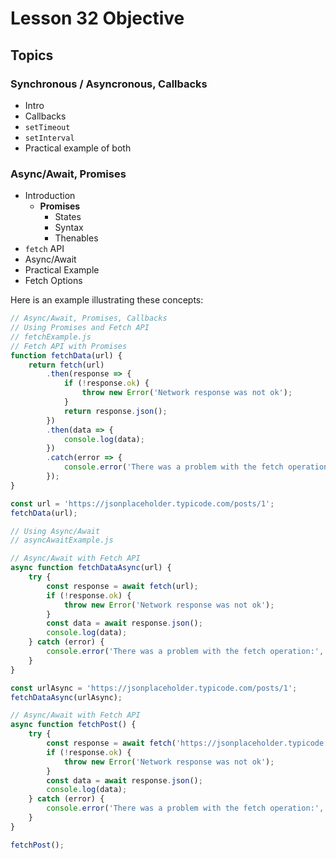 # Lesson 32 Objective

## Topics

### Synchronous / Asyncronous, Callbacks
- Intro
- Callbacks
- `setTimeout`
- `setInterval`
- Practical example of both


### Async/Await, Promises
- Introduction
    - **Promises**
        - States
        - Syntax
        - Thenables
- `fetch` API
- Async/Await
- Practical Example
- Fetch Options

Here is an example illustrating these concepts:

```javascript
// Async/Await, Promises, Callbacks
// Using Promises and Fetch API
// fetchExample.js
// Fetch API with Promises
function fetchData(url) {
    return fetch(url)
        .then(response => {
            if (!response.ok) {
                throw new Error('Network response was not ok');
            }
            return response.json();
        })
        .then(data => {
            console.log(data);
        })
        .catch(error => {
            console.error('There was a problem with the fetch operation:', error);
        });
}

const url = 'https://jsonplaceholder.typicode.com/posts/1';
fetchData(url);

// Using Async/Await
// asyncAwaitExample.js

// Async/Await with Fetch API
async function fetchDataAsync(url) {
    try {
        const response = await fetch(url);
        if (!response.ok) {
            throw new Error('Network response was not ok');
        }
        const data = await response.json();
        console.log(data);
    } catch (error) {
        console.error('There was a problem with the fetch operation:', error);
    }
}

const urlAsync = 'https://jsonplaceholder.typicode.com/posts/1';
fetchDataAsync(urlAsync);

// Async/Await with Fetch API
async function fetchPost() {
    try {
        const response = await fetch('https://jsonplaceholder.typicode.com/posts/1');
        if (!response.ok) {
            throw new Error('Network response was not ok');
        }
        const data = await response.json();
        console.log(data);
    } catch (error) {
        console.error('There was a problem with the fetch operation:', error);
    }
}

fetchPost();
```